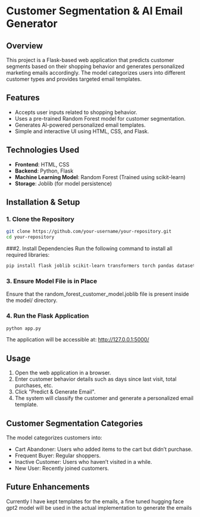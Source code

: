 # Customer Segmentation & AI Email Generator

## Overview
This project is a Flask-based web application that predicts customer segments based on their shopping behavior and generates personalized marketing emails accordingly. The model categorizes users into different customer types and provides targeted email templates.

## Features
- Accepts user inputs related to shopping behavior.
- Uses a pre-trained Random Forest model for customer segmentation.
- Generates AI-powered personalized email templates.
- Simple and interactive UI using HTML, CSS, and Flask.

## Technologies Used
- **Frontend**: HTML, CSS
- **Backend**: Python, Flask
- **Machine Learning Model**: Random Forest (Trained using scikit-learn)
- **Storage**: Joblib (for model persistence)

## Installation & Setup

### 1. Clone the Repository
```bash
git clone https://github.com/your-username/your-repository.git
cd your-repository
```
###2. Install Dependencies
Run the following command to install all required libraries:

```bash
pip install flask joblib scikit-learn transformers torch pandas datasets
```
### 3. Ensure Model File is in Place
Ensure that the random_forest_customer_model.joblib file is present inside the model/ directory.

### 4. Run the Flask Application
```bash
python app.py
```
The application will be accessible at: http://127.0.0.1:5000/

## Usage
1. Open the web application in a browser.
2. Enter customer behavior details such as days since last visit, total purchases, etc.
3. Click "Predict & Generate Email".
4. The system will classify the customer and generate a personalized email template.


## Customer Segmentation Categories
The model categorizes customers into:
- Cart Abandoner:  Users who added items to the cart but didn’t purchase.
- Frequent Buyer: Regular shoppers.
- Inactive Customer: Users who haven’t visited in a while.
- New User: Recently joined customers.

## Future Enhancements
Currently I have kept templates for the emails, a fine tuned hugging face gpt2 model will be used in the actual implementation to generate the emails 

